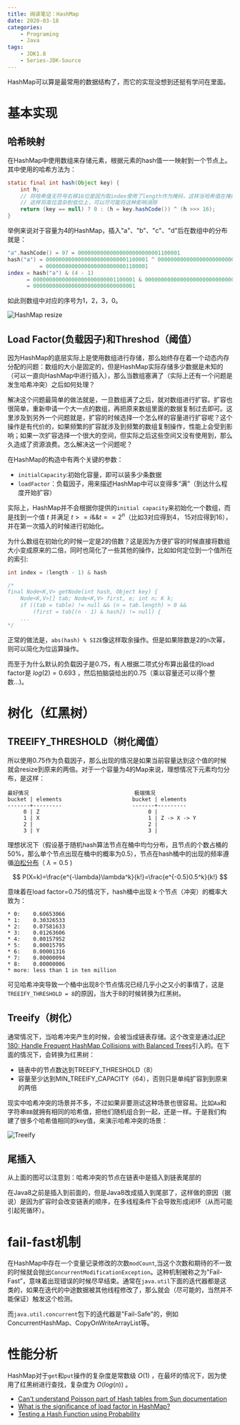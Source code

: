 ```yaml
---
title: 阅读笔记：HashMap
date: 2020-03-18
categories:  
    - Programing
    - Java
tags:
    - JDK1.8
    - Series-JDK-Source
---
```

HashMap可以算是最常用的数据结构了，而它的实现没想到还挺有学问在里面。

<!-- more -->

# 基本实现
## 哈希映射
在HashMap中使用数组来存储元素，根据元素的hash值一一映射到一个节点上。其中使用的哈希方法为：

```java
static final int hash(Object key) {
    int h;
    // 将哈希值无符号右移16位是因为取index使用了length作为掩码，这样当哈希值在掩码外的部分相同的时候就会发生冲突
    // 这样将高位混杂到低位上，可以尽可能将这种影响消除
    return (key == null) ? 0 : (h = key.hashCode()) ^ (h >>> 16);
}
```
举例来说对于容量为4的HashMap，插入"a"、"b"、"c"、"d"后在数组中的分布就是：

```lua
"a".hashCode() = 97 = 00000000000000000000000001100001
hash("a") = 00000000000000000000000001100001 ^ 00000000000000000000000000000000
          = 00000000000000000000000001100001
index = hash("a") & (4 - 1)
      = 00000000000000000000000001100001 & 00000000000000000000000000000011
      = 00000000000000000000000000000001
```
如此则数组中对应的序号为1，2，3，0。

![HashMap resize](/images/HashMap-resize.png)

## Load Factor(负载因子)和Threshod（阈值）
因为HashMap的底层实际上是使用数组进行存储，那么始终存在着一个动态内存分配的问题：数组的大小是固定的，但是HashMap实际存储多少数据是未知的（可以一直向HashMap中进行插入），那么当数组塞满了（实际上还有一个问题是发生哈希冲突）之后如何处理？

解决这个问题最简单的做法就是，一旦数组满了之后，就对数组进行扩容。扩容也很简单，重新申请一个大一点的数组，再把原来数组里面的数据复制过去即可。这里涉及到另外一个问题就是，扩容的时候选择一个怎么样的容量进行扩容呢？这个操作是有代价的，如果频繁的扩容就涉及到频繁的数组复制操作，性能上会受到影响；如果一次扩容选择一个很大的空间，但实际之后这些空间又没有使用到，那么久造成了资源浪费。怎么解决这一个问题呢？

在HashMap的构造中有两个关键的参数：

* `initialCapacity`:初始化容量，即可以装多少条数据
* `loadFactor`：负载因子，用来描述HashMap中可以变得多“满”（到达什么程度开始扩容）

实际上，HashMap并不会根据你提供的`initial capacity`来初始化一个数组，而是找到一个值 $t$ 并满足 $t >= i \&\& t==2^{n}$（比如3对应得到4， 15对应得到16），并在第一次插入的时候进行初始化。

为什么数组在初始化的时候一定是2的倍数？这是因为方便扩容的时候直接将数组大小变成原来的二倍，同时也简化了一些其他的操作，比如如何定位到一个值所在的索引:

```java
int index = (length - 1) & hash

/*
final Node<K,V> getNode(int hash, Object key) {
    Node<K,V>[] tab; Node<K,V> first, e; int n; K k;
    if ((tab = table) != null && (n = tab.length) > 0 &&
        (first = tab[(n - 1) & hash]) != null) {
    ...
*/
```
正常的做法是，`abs(hash) % SIZE`像这样取余操作。但是如果除数是2的n次幂，则可以简化为位运算操作。

而至于为什么默认的负载因子是0.75，有人根据二项式分布算出最佳的load factor是 $log(2)=0.693$ ，然后拍脑袋给出的0.75（乘以容量还可以得个整数...)。

# 树化（红黑树）
## TREEIFY_THRESHOLD（树化阈值）
所以使用0.75作为负载因子，那么出现的情况是如果当前容量达到这个值的时候就会resize到原来的两倍。对于一个容量为4的Map来说，理想情况下元素均匀分布，是这样：

```
最好情况                                 极端情况
bucket | elements                      bucket | elements     
-------+---------                      -------+---------    
     0 | Z                                  0 |   
     1 | X                                  1 | Z -> X -> Y 
     2 |                                    2 |  
     3 | Y                                  3 | 

```

理想状况下（假设基于随机hash算法节点在桶中均匀分布，且节点的个数占桶的50%，那么单个节点出现在桶中的概率为0.5），节点在hash桶中的出现的频率遵循[泊松分布](https://zh.wikipedia.org/wiki/%E6%B3%8A%E6%9D%BE%E5%88%86%E4%BD%88)（ $λ = 0.5$ )

$$
P(X=k)=\frac{e^{-\lambda}\lambda^k}{k!}=\frac{e^{-0.5}0.5^k}{k!}
$$

意味着在load factor=0.75的情况下，hash桶中出现 $k$ 个节点（冲突）的概率大致为：

```
* 0:    0.60653066
* 1:    0.30326533
* 2:    0.07581633
* 3:    0.01263606
* 4:    0.00157952
* 5:    0.00015795
* 6:    0.00001316
* 7:    0.00000094
* 8:    0.00000006
* more: less than 1 in ten million
```

可见哈希冲突导致一个桶中出现8个节点情况已经几乎小之又小的事情了，这是`TREEIFY_THRESHOLD = 8`的原因，当大于8的时候转换为红黑树。

## Treeify（树化）
通常情况下，当哈希冲突产生的时候，会被当成链表存储。这个改变是通过[JEP 180: Handle Frequent HashMap Collisions with Balanced Trees](http://openjdk.java.net/jeps/180)引入的。在下面的情况下，会转换为红黑树：

* 链表中的节点数达到TREEIFY_THRESHOLD（8）
* 容量至少达到MIN_TREEIFY_CAPACITY（64），否则只是单纯扩容到到原来的两倍

现实中哈希冲突的场景并不多，不过如果非要测试这种场景也很容易。比如`Aa`和字符串`BB`就拥有相同的哈希值，把他们随机组合到一起，还是一样。于是我们构建了很多个哈希值相同的key值，来演示哈希冲突的场景：


![Treeify](/images/HashMap-treeify.png)

## 尾插入

从上面的图可以注意到：哈希冲突的节点在链表中是插入到链表尾部的

在Java8之前是插入到前面的，但是Java8改成插入到尾部了，这样做的原因（据说）是因为扩容时会改变链表的顺序，在多线程条件下会导致形成闭环（从而可能引起死循环）。

# fail-fast机制
在HashMap中存在一个变量记录修改的次数`modCount`,当这个次数和期待的不一致的时候就会抛出`ConcurrentModificationException`。这种机制被称之为"Fail-Fast”，意味着出现错误的时候尽早结束。通常在`java.util`下面的迭代器都是这类的，如果在迭代的中途数据被其他线程修改了，那么就会（尽可能的，当然并不能保证）触发这个检测。

而`java.util.concurrent`包下的迭代器是"Fail-Safe"的，例如ConcurrentHashMap、CopyOnWriteArrayList等。

# 性能分析
HashMap对于`get`和`put`操作的复杂度是常数级 $\displaystyle{O(1)}$ ，在最坏的情况下，因为使用了红黑树进行查找，复杂度为 $\displaystyle{O(log(n))}$ 。

* [Can't understand Poisson part of Hash tables from Sun documentation](https://stackoverflow.com/questions/20448477/cant-understand-poisson-part-of-hash-tables-from-sun-documentation)
* [What is the significance of load factor in HashMap?](https://stackoverflow.com/questions/10901752/what-is-the-significance-of-load-factor-in-hashmap)
* [Testing a Hash Function using Probability](http://rabbit.eng.miami.edu/class/een318/poisson.pdf)